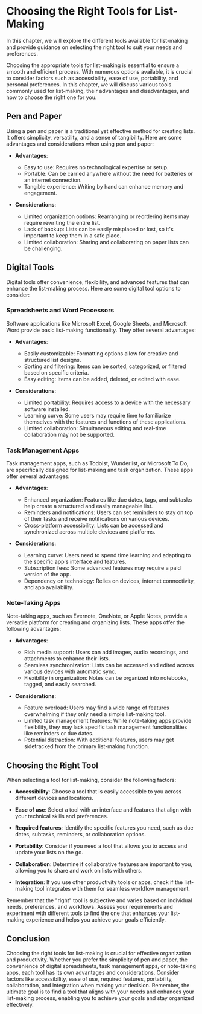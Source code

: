 Choosing the Right Tools for List-Making
=================================================

In this chapter, we will explore the different tools available for list-making and provide guidance on selecting the right tool to suit your needs and preferences.



Choosing the appropriate tools for list-making is essential to ensure a smooth and efficient process. With numerous options available, it is crucial to consider factors such as accessibility, ease of use, portability, and personal preferences. In this chapter, we will discuss various tools commonly used for list-making, their advantages and disadvantages, and how to choose the right one for you.

Pen and Paper
-------------

Using a pen and paper is a traditional yet effective method for creating lists. It offers simplicity, versatility, and a sense of tangibility. Here are some advantages and considerations when using pen and paper:

* **Advantages**:

  * Easy to use: Requires no technological expertise or setup.
  * Portable: Can be carried anywhere without the need for batteries or an internet connection.
  * Tangible experience: Writing by hand can enhance memory and engagement.
* **Considerations**:

  * Limited organization options: Rearranging or reordering items may require rewriting the entire list.
  * Lack of backup: Lists can be easily misplaced or lost, so it's important to keep them in a safe place.
  * Limited collaboration: Sharing and collaborating on paper lists can be challenging.

Digital Tools
-------------

Digital tools offer convenience, flexibility, and advanced features that can enhance the list-making process. Here are some digital tool options to consider:

### Spreadsheets and Word Processors

Software applications like Microsoft Excel, Google Sheets, and Microsoft Word provide basic list-making functionality. They offer several advantages:

* **Advantages**:

  * Easily customizable: Formatting options allow for creative and structured list designs.
  * Sorting and filtering: Items can be sorted, categorized, or filtered based on specific criteria.
  * Easy editing: Items can be added, deleted, or edited with ease.
* **Considerations**:

  * Limited portability: Requires access to a device with the necessary software installed.
  * Learning curve: Some users may require time to familiarize themselves with the features and functions of these applications.
  * Limited collaboration: Simultaneous editing and real-time collaboration may not be supported.

### Task Management Apps

Task management apps, such as Todoist, Wunderlist, or Microsoft To Do, are specifically designed for list-making and task organization. These apps offer several advantages:

* **Advantages**:

  * Enhanced organization: Features like due dates, tags, and subtasks help create a structured and easily manageable list.
  * Reminders and notifications: Users can set reminders to stay on top of their tasks and receive notifications on various devices.
  * Cross-platform accessibility: Lists can be accessed and synchronized across multiple devices and platforms.
* **Considerations**:

  * Learning curve: Users need to spend time learning and adapting to the specific app's interface and features.
  * Subscription fees: Some advanced features may require a paid version of the app.
  * Dependency on technology: Relies on devices, internet connectivity, and app availability.

### Note-Taking Apps

Note-taking apps, such as Evernote, OneNote, or Apple Notes, provide a versatile platform for creating and organizing lists. These apps offer the following advantages:

* **Advantages**:

  * Rich media support: Users can add images, audio recordings, and attachments to enhance their lists.
  * Seamless synchronization: Lists can be accessed and edited across various devices with automatic sync.
  * Flexibility in organization: Notes can be organized into notebooks, tagged, and easily searched.
* **Considerations**:

  * Feature overload: Users may find a wide range of features overwhelming if they only need a simple list-making tool.
  * Limited task management features: While note-taking apps provide flexibility, they may lack specific task management functionalities like reminders or due dates.
  * Potential distraction: With additional features, users may get sidetracked from the primary list-making function.

Choosing the Right Tool
-----------------------

When selecting a tool for list-making, consider the following factors:

* **Accessibility**: Choose a tool that is easily accessible to you across different devices and locations.

* **Ease of use**: Select a tool with an interface and features that align with your technical skills and preferences.

* **Required features**: Identify the specific features you need, such as due dates, subtasks, reminders, or collaboration options.

* **Portability**: Consider if you need a tool that allows you to access and update your lists on the go.

* **Collaboration**: Determine if collaborative features are important to you, allowing you to share and work on lists with others.

* **Integration**: If you use other productivity tools or apps, check if the list-making tool integrates with them for seamless workflow management.

Remember that the "right" tool is subjective and varies based on individual needs, preferences, and workflows. Assess your requirements and experiment with different tools to find the one that enhances your list-making experience and helps you achieve your goals efficiently.

Conclusion
----------

Choosing the right tools for list-making is crucial for effective organization and productivity. Whether you prefer the simplicity of pen and paper, the convenience of digital spreadsheets, task management apps, or note-taking apps, each tool has its own advantages and considerations. Consider factors like accessibility, ease of use, required features, portability, collaboration, and integration when making your decision. Remember, the ultimate goal is to find a tool that aligns with your needs and enhances your list-making process, enabling you to achieve your goals and stay organized effectively.
